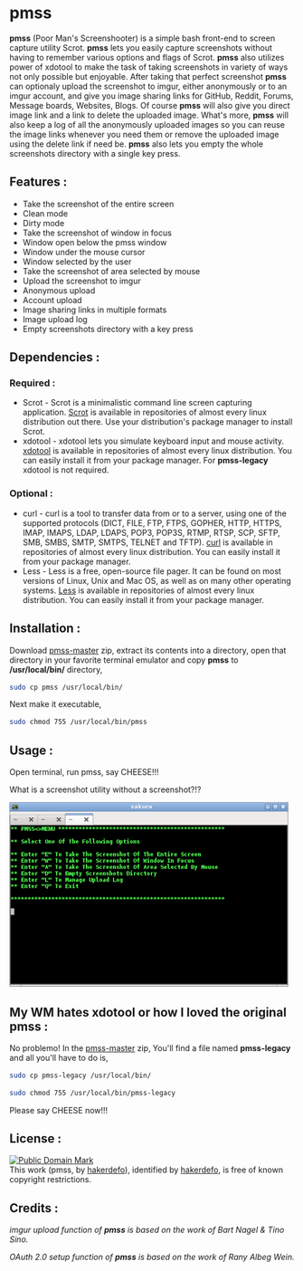 # pmss

**pmss** (Poor Man's Screenshooter) is a simple bash front-end to screen capture utility Scrot. **pmss** lets you easily capture screenshots without having to remember various options and flags of Scrot. **pmss** also utilizes power of xdotool to make the task of taking screenshots in variety of ways not only possible but enjoyable. After taking that perfect screenshot **pmss** can optionaly upload the screenshot to imgur, either anonymously or to an imgur account, and give you image sharing links for GitHub, Reddit, Forums, Message boards, Websites, Blogs. Of course **pmss** will also give you direct image link and a link to delete the uploaded image. What's more, **pmss** will also keep a log of all the anonymously uploaded images so you can reuse the image links whenever you need them or remove the uploaded image using the delete link if need be. **pmss** also lets you empty the whole screenshots directory with a single key press.


## Features :

 - Take the screenshot of the entire screen
  - Clean mode
  - Dirty mode
 - Take the screenshot of window in focus
  - Window open below the pmss window
  - Window under the mouse cursor
  - Window selected by the user
 - Take the screenshot of area selected by mouse
 - Upload the screenshot to imgur
  - Anonymous upload
  - Account upload
 - Image sharing links in multiple formats
 - Image upload log
 - Empty screenshots directory with a key press


## Dependencies :

### Required :

- Scrot - Scrot is a minimalistic command line screen capturing application. [Scrot] is available in repositories of almost every linux distribution out there. Use your distribution's package manager to install Scrot.
- xdotool - xdotool lets you simulate keyboard input and mouse activity. [xdotool] is available in repositories of almost every linux distribution. You can easily install it from your package manager. For **pmss-legacy** xdotool is not required.

### Optional :

- curl - curl is a tool to transfer data from or to a server, using one of the supported protocols (DICT, FILE, FTP, FTPS, GOPHER, HTTP, HTTPS, IMAP, IMAPS, LDAP, LDAPS, POP3, POP3S, RTMP, RTSP, SCP, SFTP, SMB, SMBS, SMTP, SMTPS, TELNET and TFTP).
[curl] is available in repositories of almost every linux distribution. You can easily install it from your package manager.
- Less - Less is a free, open-source file pager. It can be found on most versions of Linux, Unix and Mac OS, as well as on many other operating systems. [Less] is available in repositories of almost every linux distribution. You can easily install it from your package manager.


## Installation :

Download [pmss-master] zip, extract its contents into a directory, open that directory in your favorite terminal emulator and copy **pmss** to **/usr/local/bin/** directory,
```sh
sudo cp pmss /usr/local/bin/
```
Next make it executable,
```sh
sudo chmod 755 /usr/local/bin/pmss
```


## Usage :

Open terminal, run pmss, say CHEESE!!!

What is a screenshot utility without a screenshot?!?

![alt text](https://github.com/hakerdefo/pmss/blob/master/SCREENSHOT.png?raw=true "pmss")


## My WM hates xdotool or how I loved the original pmss :

No problemo! In the [pmss-master] zip, You'll find a file named **pmss-legacy** and all you'll have to do is,
```sh
sudo cp pmss-legacy /usr/local/bin/
```
```sh
sudo chmod 755 /usr/local/bin/pmss-legacy
```
Please say CHEESE now!!!


## License :

[![Public Domain Mark](http://i.creativecommons.org/p/mark/1.0/88x31.png)](http://creativecommons.org/publicdomain/mark/1.0/)  
This work (<span property="dct:title">pmss</span>, by [<span property="dct:title">hakerdefo</span>](https://github.com/hakerdefo/pmss)), identified by [<span property="dct:title">hakerdefo</span>](https://hakerdefo.blogspot.com), is free of known copyright restrictions.


## Credits :

_imgur upload function of **pmss** is based on the work of Bart Nagel & Tino Sino._

_OAuth 2.0 setup function of **pmss** is based on the work of Rany Albeg Wein._
#
[Scrot]:http://freecode.com/projects/scrot
[xdotool]:http://semicomplete.com/projects/xdotool
[curl]:https://curl.haxx.se/
[less]:http://www.greenwoodsoftware.com/less/
[pmss-master]:https://github.com/hakerdefo/pmss/archive/master.zip
